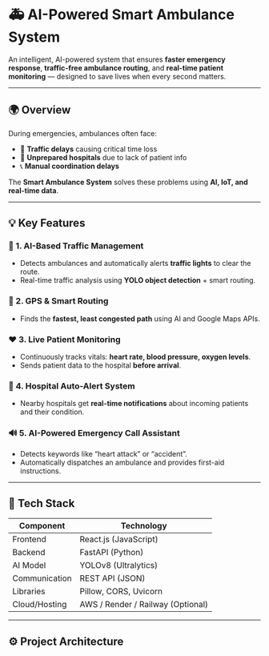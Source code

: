# 🚑 AI-Powered Smart Ambulance System

An intelligent, AI-powered system that ensures **faster emergency response**, **traffic-free ambulance routing**, and **real-time patient monitoring** — designed to save lives when every second matters.

---

## 🌍 Overview

During emergencies, ambulances often face:
- 🚦 **Traffic delays** causing critical time loss  
- 🏥 **Unprepared hospitals** due to lack of patient info  
- 📞 **Manual coordination delays**

The **Smart Ambulance System** solves these problems using **AI, IoT, and real-time data**.

---

## 💡 Key Features

### 🧠 1. AI-Based Traffic Management
- Detects ambulances and automatically alerts **traffic lights** to clear the route.
- Real-time traffic analysis using **YOLO object detection** + smart routing.

### 📍 2. GPS & Smart Routing
- Finds the **fastest, least congested path** using AI and Google Maps APIs.

### ❤️ 3. Live Patient Monitoring
- Continuously tracks vitals: **heart rate, blood pressure, oxygen levels**.
- Sends patient data to the hospital **before arrival**.

### 🏥 4. Hospital Auto-Alert System
- Nearby hospitals get **real-time notifications** about incoming patients and their condition.

### 🔊 5. AI-Powered Emergency Call Assistant
- Detects keywords like “heart attack” or “accident”.
- Automatically dispatches an ambulance and provides first-aid instructions.

---

## 🧩 Tech Stack

| Component | Technology |
|------------|-------------|
| Frontend | React.js (JavaScript) |
| Backend | FastAPI (Python) |
| AI Model | YOLOv8 (Ultralytics) |
| Communication | REST API (JSON) |
| Libraries | Pillow, CORS, Uvicorn |
| Cloud/Hosting | AWS / Render / Railway (Optional) |

---

## ⚙️ Project Architecture



